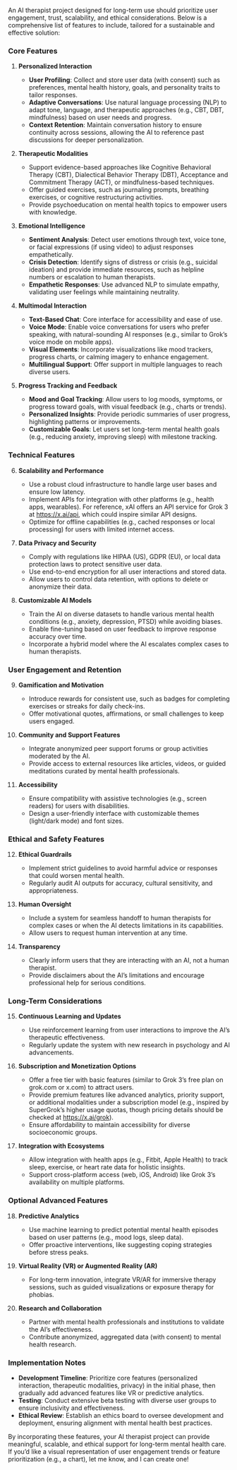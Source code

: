 An AI therapist project designed for long-term use should prioritize user engagement, trust, scalability, and ethical considerations. Below is a comprehensive list of features to include, tailored for a sustainable and effective solution:

### Core Features
1. **Personalized Interaction**
   - **User Profiling**: Collect and store user data (with consent) such as preferences, mental health history, goals, and personality traits to tailor responses.
   - **Adaptive Conversations**: Use natural language processing (NLP) to adapt tone, language, and therapeutic approaches (e.g., CBT, DBT, mindfulness) based on user needs and progress.
   - **Context Retention**: Maintain conversation history to ensure continuity across sessions, allowing the AI to reference past discussions for deeper personalization.

2. **Therapeutic Modalities**
   - Support evidence-based approaches like Cognitive Behavioral Therapy (CBT), Dialectical Behavior Therapy (DBT), Acceptance and Commitment Therapy (ACT), or mindfulness-based techniques.
   - Offer guided exercises, such as journaling prompts, breathing exercises, or cognitive restructuring activities.
   - Provide psychoeducation on mental health topics to empower users with knowledge.

3. **Emotional Intelligence**
   - **Sentiment Analysis**: Detect user emotions through text, voice tone, or facial expressions (if using video) to adjust responses empathetically.
   - **Crisis Detection**: Identify signs of distress or crisis (e.g., suicidal ideation) and provide immediate resources, such as helpline numbers or escalation to human therapists.
   - **Empathetic Responses**: Use advanced NLP to simulate empathy, validating user feelings while maintaining neutrality.

4. **Multimodal Interaction**
   - **Text-Based Chat**: Core interface for accessibility and ease of use.
   - **Voice Mode**: Enable voice conversations for users who prefer speaking, with natural-sounding AI responses (e.g., similar to Grok’s voice mode on mobile apps).
   - **Visual Elements**: Incorporate visualizations like mood trackers, progress charts, or calming imagery to enhance engagement.
   - **Multilingual Support**: Offer support in multiple languages to reach diverse users.

5. **Progress Tracking and Feedback**
   - **Mood and Goal Tracking**: Allow users to log moods, symptoms, or progress toward goals, with visual feedback (e.g., charts or trends).
   - **Personalized Insights**: Provide periodic summaries of user progress, highlighting patterns or improvements.
   - **Customizable Goals**: Let users set long-term mental health goals (e.g., reducing anxiety, improving sleep) with milestone tracking.

### Technical Features
6. **Scalability and Performance**
   - Use a robust cloud infrastructure to handle large user bases and ensure low latency.
   - Implement APIs for integration with other platforms (e.g., health apps, wearables). For reference, xAI offers an API service for Grok 3 at https://x.ai/api, which could inspire similar API designs.
   - Optimize for offline capabilities (e.g., cached responses or local processing) for users with limited internet access.

7. **Data Privacy and Security**
   - Comply with regulations like HIPAA (US), GDPR (EU), or local data protection laws to protect sensitive user data.
   - Use end-to-end encryption for all user interactions and stored data.
   - Allow users to control data retention, with options to delete or anonymize their data.

8. **Customizable AI Models**
   - Train the AI on diverse datasets to handle various mental health conditions (e.g., anxiety, depression, PTSD) while avoiding biases.
   - Enable fine-tuning based on user feedback to improve response accuracy over time.
   - Incorporate a hybrid model where the AI escalates complex cases to human therapists.

### User Engagement and Retention
9. **Gamification and Motivation**
   - Introduce rewards for consistent use, such as badges for completing exercises or streaks for daily check-ins.
   - Offer motivational quotes, affirmations, or small challenges to keep users engaged.

10. **Community and Support Features**
    - Integrate anonymized peer support forums or group activities moderated by the AI.
    - Provide access to external resources like articles, videos, or guided meditations curated by mental health professionals.

11. **Accessibility**
    - Ensure compatibility with assistive technologies (e.g., screen readers) for users with disabilities.
    - Design a user-friendly interface with customizable themes (light/dark mode) and font sizes.

### Ethical and Safety Features
12. **Ethical Guardrails**
    - Implement strict guidelines to avoid harmful advice or responses that could worsen mental health.
    - Regularly audit AI outputs for accuracy, cultural sensitivity, and appropriateness.

13. **Human Oversight**
    - Include a system for seamless handoff to human therapists for complex cases or when the AI detects limitations in its capabilities.
    - Allow users to request human intervention at any time.

14. **Transparency**
    - Clearly inform users that they are interacting with an AI, not a human therapist.
    - Provide disclaimers about the AI’s limitations and encourage professional help for serious conditions.

### Long-Term Considerations
15. **Continuous Learning and Updates**
    - Use reinforcement learning from user interactions to improve the AI’s therapeutic effectiveness.
    - Regularly update the system with new research in psychology and AI advancements.

16. **Subscription and Monetization Options**
    - Offer a free tier with basic features (similar to Grok 3’s free plan on grok.com or x.com) to attract users.
    - Provide premium features like advanced analytics, priority support, or additional modalities under a subscription model (e.g., inspired by SuperGrok’s higher usage quotas, though pricing details should be checked at https://x.ai/grok).
    - Ensure affordability to maintain accessibility for diverse socioeconomic groups.

17. **Integration with Ecosystems**
    - Allow integration with health apps (e.g., Fitbit, Apple Health) to track sleep, exercise, or heart rate data for holistic insights.
    - Support cross-platform access (web, iOS, Android) like Grok 3’s availability on multiple platforms.

### Optional Advanced Features
18. **Predictive Analytics**
    - Use machine learning to predict potential mental health episodes based on user patterns (e.g., mood logs, sleep data).
    - Offer proactive interventions, like suggesting coping strategies before stress peaks.

19. **Virtual Reality (VR) or Augmented Reality (AR)**
    - For long-term innovation, integrate VR/AR for immersive therapy sessions, such as guided visualizations or exposure therapy for phobias.

20. **Research and Collaboration**
    - Partner with mental health professionals and institutions to validate the AI’s effectiveness.
    - Contribute anonymized, aggregated data (with consent) to mental health research.

### Implementation Notes
- **Development Timeline**: Prioritize core features (personalized interaction, therapeutic modalities, privacy) in the initial phase, then gradually add advanced features like VR or predictive analytics.
- **Testing**: Conduct extensive beta testing with diverse user groups to ensure inclusivity and effectiveness.
- **Ethical Review**: Establish an ethics board to oversee development and deployment, ensuring alignment with mental health best practices.

By incorporating these features, your AI therapist project can provide meaningful, scalable, and ethical support for long-term mental health care. If you’d like a visual representation of user engagement trends or feature prioritization (e.g., a chart), let me know, and I can create one!